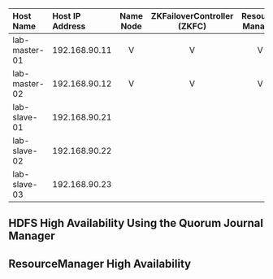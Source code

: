 |Host Name|Host IP Address|Name Node|ZKFailoverController<br/>(ZKFC)|Resource Manager|Data Node|Node Manager|Journal Node|ZooKeeper<br/>Quorum|
| :--- | :--- | :---: | :---: | :---: | :---: | :---: | :---: | :---: |
| lab-master-01 | 192.168.90.11 | V | V | V |||||
| lab-master-02 | 192.168.90.12 | V | V | V |||||
| lab-slave-01  | 192.168.90.21 |||| V | V | V | V |
| lab-slave-02  | 192.168.90.22 |||| V | V | V | V |
| lab-slave-03  | 192.168.90.23 |||| V | V | V | V |

## HDFS High Availability Using the Quorum Journal Manager

## ResourceManager High Availability